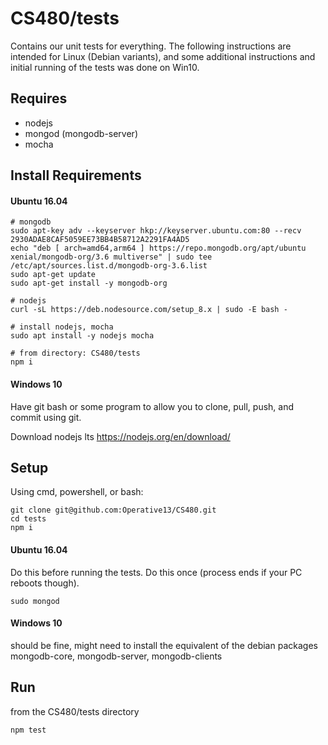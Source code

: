 # CS480/tests

Contains our unit tests for everything. The following instructions are intended
for Linux (Debian variants), and some additional instructions and initial
running of the tests was done on Win10.

## Requires

- nodejs
- mongod (mongodb-server)
- mocha

## Install Requirements

#### Ubuntu 16.04

```
# mongodb
sudo apt-key adv --keyserver hkp://keyserver.ubuntu.com:80 --recv 2930ADAE8CAF5059EE73BB4B58712A2291FA4AD5
echo "deb [ arch=amd64,arm64 ] https://repo.mongodb.org/apt/ubuntu xenial/mongodb-org/3.6 multiverse" | sudo tee /etc/apt/sources.list.d/mongodb-org-3.6.list
sudo apt-get update
sudo apt-get install -y mongodb-org

# nodejs
curl -sL https://deb.nodesource.com/setup_8.x | sudo -E bash -

# install nodejs, mocha
sudo apt install -y nodejs mocha

# from directory: CS480/tests
npm i
```

#### Windows 10

Have git bash or some program to allow you to clone, pull, push, and commit
using git.

Download nodejs lts https://nodejs.org/en/download/

## Setup

Using cmd, powershell, or bash:

```
git clone git@github.com:Operative13/CS480.git
cd tests
npm i
```

#### Ubuntu 16.04

Do this before running the tests. Do this once (process ends if your PC
reboots though).
```
sudo mongod
```

#### Windows 10

should be fine, might need to install the equivalent of the debian packages
mongodb-core, mongodb-server, mongodb-clients

## Run

from the CS480/tests directory

```
npm test
```

